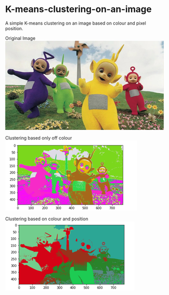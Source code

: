 # K-means-clustering-on-an-image
A simple K-means clustering on an image based on colour and pixel position.

Original Image  
![Image0](./teletubbies_new.jpg)

Clustering based only off colour  
![Image1](./clustering_colours.png)

Clustering based on colour and position  
![Image2](./clustering_colours_and_position.png)
